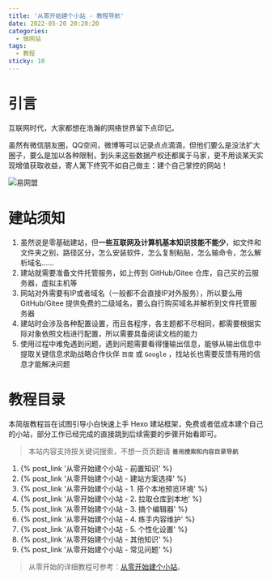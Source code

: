 ```yaml
---
title: '从零开始建个小站 - 教程导航'
date: 2022-05-20 20:20:20
categories:
  - 做网站
tags:
  - 教程
sticky: 10
---
```

# 引言
互联网时代，大家都想在浩瀚的网络世界留下点印记。

虽然有微信朋友圈，QQ空间，微博等可以记录点点滴滴，但他们要么是没法扩大圈子，要么是加以各种限制，到头来这些数据产权还都属于马家，更不用谈某天实现增值获取收益，寄人篱下终究不如自己做主：建个自己掌控的网站！

![易网盟](https://static.yiwangmeng.com/https://raw.githubusercontent.com/828767/static/master/images/hugo-hexo.png)


# 建站须知
1. 虽然说是零基础建站，但**一些互联网及计算机基本知识技能不能少**，如文件和文件夹之别，路径区分，怎么安装软件，怎么复制粘贴，怎么输命令，怎么解析域名……
2. 建站就需要准备文件托管服务，如上传到 GitHub/Gitee 仓库，自己买的云服务器，虚拟主机等
3. 网站对外需要有IP或者域名（一般都不会直接IP对外服务），所以要么用 GitHub/Gitee 提供免费的二级域名，要么自行购买域名并解析到文件托管服务器
4. 建站时会涉及各种配置设置，而且各程序，各主题都不尽相同，都需要根据实际对象依照文档进行配置，所以需要具备阅读文档的能力
5. 使用过程中难免遇到问题，遇到问题需要看得懂输出信息，能够从输出信息中提取关键信息求助战略合作伙伴 `百度` 或 `Google` ，找站长也需要反馈有用的信息才能解决问题


# 教程目录
本简版教程旨在试图引导小白快速上手 Hexo 建站框架，免费或者低成本建个自己的小站，部分工作已经完成的直接跳到后续需要的步骤开始看即可。
> 本站内容支持按关键词搜索，不想一页页翻请 **`善用搜索和内容目录导航`**

1. {% post_link '从零开始建个小站 - 前置知识' %}
2. {% post_link '从零开始建个小站 - 建站方案选择' %}
3. {% post_link '从零开始建个小站 - 1. 搭个本地预览环境' %}
4. {% post_link '从零开始建个小站 - 2. 拉取仓库到本地' %}
5. {% post_link '从零开始建个小站 - 3. 搞个编辑器' %}
6. {% post_link '从零开始建个小站 - 4. 练手内容维护' %}
7. {% post_link '从零开始建个小站 - 5. 个性化设置' %}
8. {% post_link '从零开始建个小站 - 其他知识' %}
9. {% post_link '从零开始建个小站 - 常见问题' %}

> 从零开始的详细教程可参考：[从零开始建个小站](https://www.yiwangmeng.com/?p=226)。

